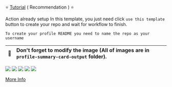 :star: [Tutorial](https://github.com/BelusKirill/github-profile-summary-cards/wiki/Toturial) ( Recommendation ) :star:

Action already setup In this template, you just need click `use this template` button to create your repo and wait for workflow to finish.

```To create your profile README you need to name the repo as your username```

| :bell: | Don't forget to modify the image (All of images are in `profile-summary-card-output` folder). |
| :-------: | :-------------------------------------------------------------------------------------------------------- |

[![](https://raw.githubusercontent.com/BelusKirill/github-profile-summary-cards-example/master/profile-summary-card-output/vue/0-profile-details.svg)](https://github.com/BelusKirill/github-profile-summary-cards)
[![](https://raw.githubusercontent.com/BelusKirill/github-profile-summary-cards-example/master/profile-summary-card-output/vue/1-repos-per-language.svg)](https://github.com/BelusKirill/github-profile-summary-cards) [![](https://raw.githubusercontent.com/BelusKirill/github-profile-summary-cards-example/master/profile-summary-card-output/vue/2-most-commit-language.svg)](https://github.com/BelusKirill/github-profile-summary-cards)
[![](https://raw.githubusercontent.com/BelusKirill/github-profile-summary-cards-example/master/profile-summary-card-output/vue/3-stats.svg)](https://github.com/BelusKirill/github-profile-summary-cards) [![](https://raw.githubusercontent.com/BelusKirill/github-profile-summary-cards-example/master/profile-summary-card-output/vue/4-productive-time.svg)](https://github.com/BelusKirill/github-profile-summary-cards)

[More Info](https://github.com/BelusKirill/github-profile-summary-cards)